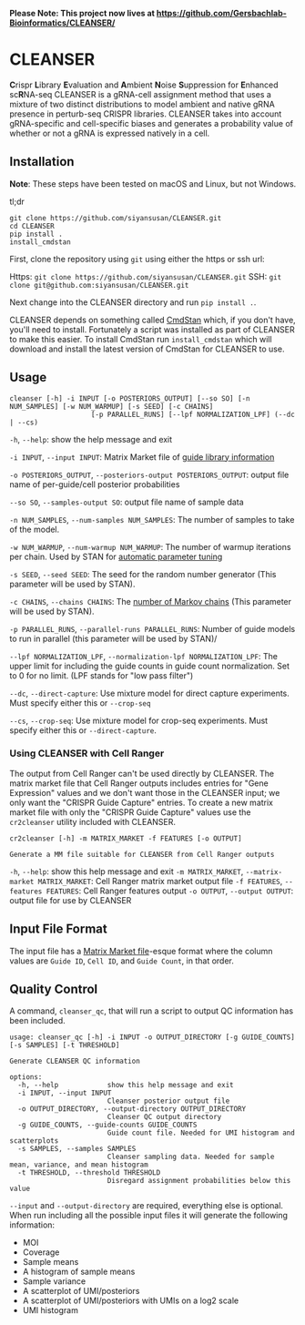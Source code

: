 **Please Note: This project now lives at https://github.com/Gersbachlab-Bioinformatics/CLEANSER/**

# CLEANSER

**C**rispr **L**ibrary **E**valuation and **A**mbient **N**oise **S**uppression for **E**nhanced sc**R**NA-seq
CLEANSER is a gRNA-cell assignment method that uses a mixture of two distinct distributions to model ambient and native gRNA presence in perturb-seq CRISPR libraries. CLEANSER takes into account gRNA-specific and cell-specific biases and generates a probability value of whether or not a gRNA is expressed natively in a cell.

## Installation

**Note**: These steps have been tested on macOS and Linux, but not Windows.

tl;dr

    git clone https://github.com/siyansusan/CLEANSER.git
    cd CLEANSER
    pip install .
    install_cmdstan

First, clone the repository using `git` using either the https or ssh url:

Https: `git clone https://github.com/siyansusan/CLEANSER.git`
SSH: `git clone git@github.com:siyansusan/CLEANSER.git`

Next change into the CLEANSER directory and run `pip install .`.

CLEANSER depends on something called [CmdStan](https://mc-stan.org/docs/cmdstan-guide/index.html) which, if you don't have, you'll need to install. Fortunately a script was installed as part of CLEANSER to make this easier. To install CmdStan run `install_cmdstan` which will download and install the latest version of CmdStan for CLEANSER to use.

## Usage

    cleanser [-h] -i INPUT [-o POSTERIORS_OUTPUT] [--so SO] [-n NUM_SAMPLES] [-w NUM_WARMUP] [-s SEED] [-c CHAINS]
                        [-p PARALLEL_RUNS] [--lpf NORMALIZATION_LPF] (--dc | --cs)

`-h`, `--help`: show the help message and exit

`-i INPUT`, `--input INPUT`: Matrix Market file of [guide library information](#input-file-format)

`-o POSTERIORS_OUTPUT`, `--posteriors-output POSTERIORS_OUTPUT`: output file name of per-guide/cell posterior probabilities

`--so SO`, `--samples-output SO`: output file name of sample data

`-n NUM_SAMPLES`, `--num-samples NUM_SAMPLES`: The number of samples to take of the model.

`-w NUM_WARMUP`, `--num-warmup NUM_WARMUP`: The number of warmup iterations per chain. Used by STAN for [automatic parameter tuning](https://mc-stan.org/docs/reference-manual/hmc-algorithm-parameters.html#automatic-parameter-tuning)

`-s SEED`, `--seed SEED`: The seed for the random number generator (This parameter will be used by STAN).

`-c CHAINS`, `--chains CHAINS`: The [number of Markov chains](https://mc-stan.org/docs/cmdstan-guide/mcmc-intro.html#multi-chain-sampling) (This parameter will be used by STAN).

`-p PARALLEL_RUNS`, `--parallel-runs PARALLEL_RUNS`: Number of guide models to run in parallel (this parameter will be used by STAN)/

`--lpf NORMALIZATION_LPF`, `--normalization-lpf NORMALIZATION_LPF`: The upper limit for including the guide counts in guide count normalization. Set to 0 for no limit. (LPF stands for "low pass filter")

`--dc`, `--direct-capture`: Use mixture model for direct capture experiments. Must specify either this or `--crop-seq`

`--cs`, `--crop-seq`: Use mixture model for crop-seq experiments. Must specify either this or `--direct-capture`.


### Using CLEANSER with Cell Ranger

The output from Cell Ranger can't be used directly by CLEANSER. The matrix market file that Cell Ranger
outputs includes entries for "Gene Expression" values and we don't want those in the CLEANSER input; we
only want the "CRISPR Guide Capture" entries. To create a new matrix market file with only the "CRISPR
Guide Capture" values use the `cr2cleanser` utility included with CLEANSER.

    cr2cleanser [-h] -m MATRIX_MARKET -f FEATURES [-o OUTPUT]

    Generate a MM file suitable for CLEANSER from Cell Ranger outputs

`-h`, `--help`: show this help message and exit
`-m MATRIX_MARKET`, `--matrix-market MATRIX_MARKET`: Cell Ranger matrix market output file
`-f FEATURES`, `--features FEATURES`: Cell Ranger features output
`-o OUTPUT`, `--output OUTPUT`: output file for use by CLEANSER

## Input File Format

The input file has a [Matrix Market file](https://math.nist.gov/MatrixMarket/formats.html#MMformat)-esque format where the column values are `Guide ID`, `Cell ID`, and `Guide Count`, in that order.

## Quality Control

A command, `cleanser_qc`, that will run a script to output QC information has been included.

```
usage: cleanser_qc [-h] -i INPUT -o OUTPUT_DIRECTORY [-g GUIDE_COUNTS] [-s SAMPLES] [-t THRESHOLD]

Generate CLEANSER QC information

options:
  -h, --help            show this help message and exit
  -i INPUT, --input INPUT
                        Cleanser posterior output file
  -o OUTPUT_DIRECTORY, --output-directory OUTPUT_DIRECTORY
                        Cleanser QC output directory
  -g GUIDE_COUNTS, --guide-counts GUIDE_COUNTS
                        Guide count file. Needed for UMI histogram and scatterplots
  -s SAMPLES, --samples SAMPLES
                        Cleanser sampling data. Needed for sample mean, variance, and mean histogram
  -t THRESHOLD, --threshold THRESHOLD
                        Disregard assignment probabilities below this value
```

`--input` and `--output-directory` are required, everything else is optional. When run including all the possible input files it will generate the following information:

- MOI
- Coverage
- Sample means
- A histogram of sample means
- Sample variance
- A scatterplot of UMI/posteriors
- A scatterplot of UMI/posteriors with UMIs on a log2 scale
- UMI histogram
